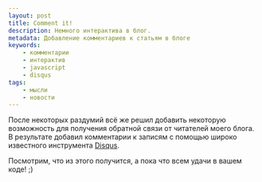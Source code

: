 ```yaml
---
layout: post
title: Comment it!
description: Немного интерактива в блог.
metadata: Добавление комментариев к статьям в блоге
keywords:
    - комментарии
    - интерактив
    - javascript
    - disqus
tags:
    - мысли
    - новости
---
```

После некоторых раздумий всё же решил добавить некоторую возможность для
получения обратной связи от читателей моего блога. В результате добавил
комментарии к записям с помощью широко известного инструмента
[Disqus](https://disqus.com/).

Посмотрим, что из этого получится, а пока что всем удачи в вашем коде! ;)

